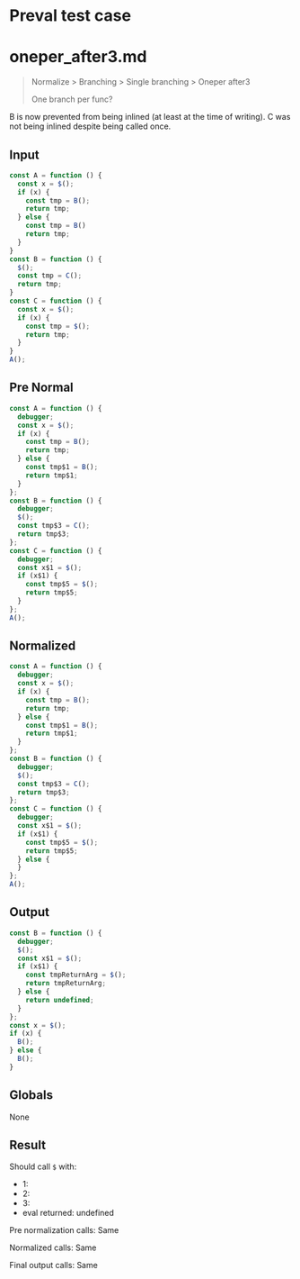 # Preval test case

# oneper_after3.md

> Normalize > Branching > Single branching > Oneper after3
>
> One branch per func?

B is now prevented from being inlined (at least at the time of writing).
C was not being inlined despite being called once.

## Input

`````js filename=intro
const A = function () {
  const x = $();
  if (x) {
    const tmp = B();
    return tmp;
  } else {
    const tmp = B()
    return tmp;
  }
}
const B = function () {
  $();
  const tmp = C();
  return tmp;
}
const C = function () {
  const x = $();
  if (x) {
    const tmp = $();
    return tmp;
  }
}
A();
`````

## Pre Normal

`````js filename=intro
const A = function () {
  debugger;
  const x = $();
  if (x) {
    const tmp = B();
    return tmp;
  } else {
    const tmp$1 = B();
    return tmp$1;
  }
};
const B = function () {
  debugger;
  $();
  const tmp$3 = C();
  return tmp$3;
};
const C = function () {
  debugger;
  const x$1 = $();
  if (x$1) {
    const tmp$5 = $();
    return tmp$5;
  }
};
A();
`````

## Normalized

`````js filename=intro
const A = function () {
  debugger;
  const x = $();
  if (x) {
    const tmp = B();
    return tmp;
  } else {
    const tmp$1 = B();
    return tmp$1;
  }
};
const B = function () {
  debugger;
  $();
  const tmp$3 = C();
  return tmp$3;
};
const C = function () {
  debugger;
  const x$1 = $();
  if (x$1) {
    const tmp$5 = $();
    return tmp$5;
  } else {
  }
};
A();
`````

## Output

`````js filename=intro
const B = function () {
  debugger;
  $();
  const x$1 = $();
  if (x$1) {
    const tmpReturnArg = $();
    return tmpReturnArg;
  } else {
    return undefined;
  }
};
const x = $();
if (x) {
  B();
} else {
  B();
}
`````

## Globals

None

## Result

Should call `$` with:
 - 1: 
 - 2: 
 - 3: 
 - eval returned: undefined

Pre normalization calls: Same

Normalized calls: Same

Final output calls: Same
